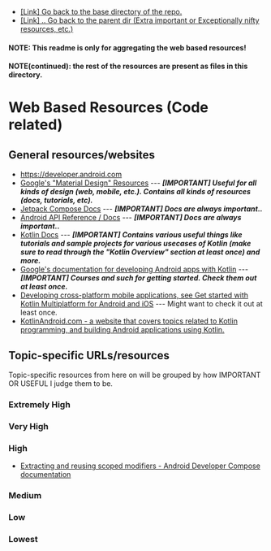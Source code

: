 + [[Link] Go back to the base directory of the repo.](https://github.com/Nomi/Learning-Android-Development-with-Kotlin-and-Jetpack-Compose/)
+ [[Link] .. Go back to the parent dir (Extra important or Exceptionally nifty resources, etc.)](https://github.com/Nomi/Learning-Android-Development-with-Kotlin-and-Jetpack-Compose/tree/main/.SomeImportantResourcesAndAdvice)

#### NOTE: This readme is only for aggregating the web based resources!
#### NOTE(continued): the rest of the resources are present as files in this directory.


# Web Based Resources (Code related)

## General resources/websites
- https://developer.android.com
- [Google's "Material Design" Resources](https://material.io/) --- ***\[IMPORTANT\] Useful for all kinds of design (web, mobile, etc.). Contains all kinds of resources (docs, tutorials, etc).***
- [Jetpack Compose Docs](https://developer.android.com/develop/ui/compose/documentation) --- ***\[IMPORTANT\] Docs are always important..***
- [Android API Reference / Docs](https://developer.android.com/reference) --- ***\[IMPORTANT\] Docs are always important..***
- [Kotlin Docs](https://kotlinlang.org/docs/home.html) --- ***\[IMPORTANT\] Contains various useful things like tutorials and sample projects for various usecases of Kotlin (make sure to read through the "Kotlin Overview" section at least once) and more.***
- [Google's documentation for developing Android apps with Kotlin](https://developer.android.com/kotlin/get-started) --- ***\[IMPORTANT\] Courses and such for getting started. Check them out at least once.***
- [Developing cross-platform mobile applications, see Get started with Kotlin Multiplatform for Android and iOS](https://www.jetbrains.com/help/kotlin-multiplatform-dev/multiplatform-getting-started.html) --- Might want to check it out at least once.
- [KotlinAndroid.com - a website that covers topics related to Kotlin programming, and building Android applications using Kotlin.](https://kotlinandroid.org/)

## Topic-specific URLs/resources

Topic-specific resources from here on will be grouped by how IMPORTANT OR USEFUL I judge them to be.

### Extremely High

### Very High

### High
- [Extracting and reusing scoped modifiers - Android Developer Compose documentation](https://developer.android.com/develop/ui/compose/modifiers#extracting_and_reusing_scoped_modifiers)
### Medium

### Low

### Lowest
